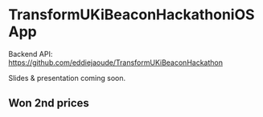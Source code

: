 # TransformUKiBeaconHackathoniOSApp

Backend API: https://github.com/eddiejaoude/TransformUKiBeaconHackathon

Slides & presentation coming soon.

## Won 2nd prices
